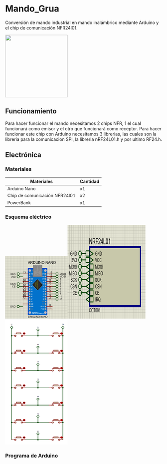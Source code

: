 # Mando_Grua
Conversión de mando industrial en mando inalámbrico mediante Arduino y el chip de comunicación NFR24l01.

<img src="https://external-content.duckduckgo.com/iu/?u=https%3A%2F%2Ftse1.mm.bing.net%2Fth%3Fid%3DOIP.4HBfNvu16CmaQU3-s2PuDAHaHa%26pid%3DApi&f=1" width="200" height="200" />

## Funcionamiento

Para hacer funcionar el mando necesitamos 2 chips NFR, 1 el cual funcionará como emisor y el otro que funcionará como receptor. Para hacer funcionar este chip con Arduino necesitamos 3 librerias, las cuales son la libreria para la comunicacion SPI, la libreria nRF24L01.h y por ultimo RF24.h. 

## Electrónica

### Materiales


Materiales | Cantidad
------------ | -------------
Arduino Nano | x1
Chip de comunicación NFR24l01 | x2
PowerBank | x1


### Esquema eléctrico

<img src="https://github.com/LSB-ELEK/Mando_Grua/blob/main/img/NANO.png?raw=true" width="200" height="200" /><img src="https://github.com/LSB-ELEK/Mando_Grua/blob/main/img/NRF24L01.png?raw=true" width="250" height="300" /><img src="https://github.com/LSB-ELEK/Mando_Grua/blob/main/img/buttons.png?raw=true" width="200" height="400" />


### Programa de Arduino
